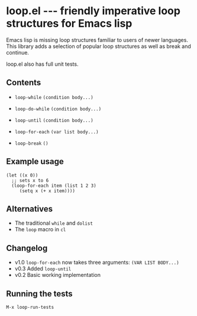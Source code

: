 # loop.el --- friendly imperative loop structures for Emacs lisp

Emacs lisp is missing loop structures familiar to users of newer
languages. This library adds a selection of popular loop structures
as well as break and continue.

loop.el also has full unit tests.

## Contents

* `loop-while` `(condition body...)`
* `loop-do-while` `(condition body...)`
* `loop-until` `(condition body...)`
* `loop-for-each` `(var list body...)`

* `loop-break` `()`

## Example usage

    (let ((x 0))
      ;; sets x to 6
      (loop-for-each item (list 1 2 3)
         (setq x (+ x item))))

## Alternatives

* The traditional `while` and `dolist`
* The `loop` macro in `cl`

## Changelog

* v1.0 `loop-for-each` now takes three arguments: `(VAR LIST BODY...)`
* v0.3 Added `loop-until`
* v0.2 Basic working implementation

## Running the tests

    M-x loop-run-tests
